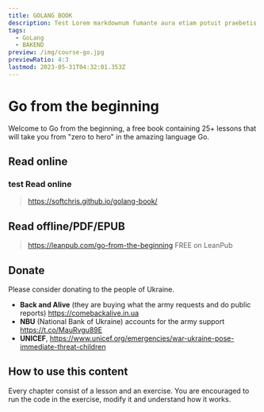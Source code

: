 ```yaml
---
title: GOLANG BOOK
description: Test Lorem markdownum fumante aura etiam potuit praebetis differt sagittam Thebae quies, praemiaque lepores.
tags:
  - GoLang
  - BAKEND
preview: /img/course-go.jpg
previewRatio: 4:3
lastmod: 2023-05-31T04:32:01.353Z
---
```


# Go from the beginning

Welcome to Go from the beginning, a free book containing 25+ lessons that will take you from "zero to hero" in the amazing language Go.

## Read online

### test Read online

> <https://softchris.github.io/golang-book/>

## Read offline/PDF/EPUB

> <https://leanpub.com/go-from-the-beginning> FREE on LeanPub

## Donate

Please consider donating to the people of Ukraine.

- **Back and Alive** (they are buying what the army requests and do public reports)
  <https://comebackalive.in.ua>
- **NBU** (National Bank of Ukraine) accounts for the army support <https://t.co/MauRvgu89E>
- **UNICEF**, <https://www.unicef.org/emergencies/war-ukraine-pose-immediate-threat-children>

## How to use this content

Every chapter consist of a lesson and an exercise. You are encouraged to run the code in the exercise, modify it and understand how it works.
